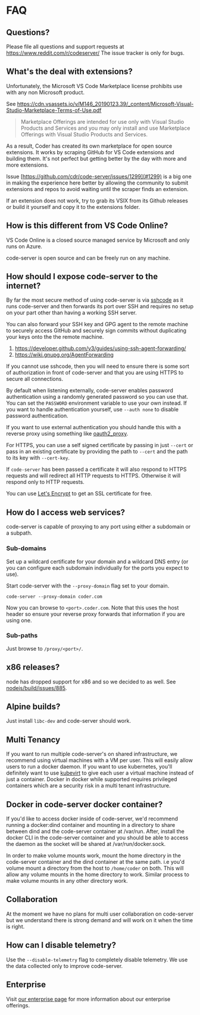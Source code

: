# FAQ

## Questions?

Please file all questions and support requests at https://www.reddit.com/r/codeserver/
The issue tracker is only for bugs.

## What's the deal with extensions?

Unfortunately, the Microsoft VS Code Marketplace license prohibits use with any non Microsoft
product.

See https://cdn.vsassets.io/v/M146_20190123.39/_content/Microsoft-Visual-Studio-Marketplace-Terms-of-Use.pdf

> Marketplace Offerings are intended for use only with Visual Studio Products and Services
> and you may only install and use Marketplace Offerings with Visual Studio Products and Services.

As a result, Coder has created its own marketplace for open source extensions. It works by scraping
GitHub for VS Code extensions and building them. It's not perfect but getting better by the day with
more and more extensions.

Issue [https://github.com/cdr/code-server/issues/1299](#1299) is a big one in making the experience here
better by allowing the community to submit extensions and repos to avoid waiting until the scraper finds
an extension.

If an extension does not work, try to grab its VSIX from its Github releases or build it yourself and
copy it to the extensions folder.

## How is this different from VS Code Online?

VS Code Online is a closed source managed service by Microsoft and only runs on Azure.

code-server is open source and can be freely run on any machine.

## How should I expose code-server to the internet?

By far the most secure method of using code-server is via
[sshcode](https://github.com/codercom/sshcode) as it runs code-server and then forwards
its port over SSH and requires no setup on your part other than having a working SSH server.

You can also forward your SSH key and GPG agent to the remote machine to securely access GitHub
and securely sign commits without duplicating your keys onto the the remote machine.

1. https://developer.github.com/v3/guides/using-ssh-agent-forwarding/
1. https://wiki.gnupg.org/AgentForwarding

If you cannot use sshcode, then you will need to ensure there is some sort of authorization in
front of code-server and that you are using HTTPS to secure all connections.

By default when listening externally, code-server enables password authentication using a
randomly generated password so you can use that. You can set the `PASSWORD` environment variable
to use your own instead. If you want to handle authentication yourself, use `--auth none`
to disable password authentication.

If you want to use external authentication you should handle this with a reverse
proxy using something like [oauth2_proxy](https://github.com/pusher/oauth2_proxy).

For HTTPS, you can use a self signed certificate by passing in just `--cert` or pass in an existing
certificate by providing the path to `--cert` and the path to its key with `--cert-key`.

If `code-server` has been passed a certificate it will also respond to HTTPS
requests and will redirect all HTTP requests to HTTPS. Otherwise it will respond
only to HTTP requests.

You can use [Let's Encrypt](https://letsencrypt.org/) to get an SSL certificate
for free.

## How do I access web services?
code-server is capable of proxying to any port using either a subdomain or a
subpath.

### Sub-domains
Set up a wildcard certificate for your domain and a wildcard DNS entry (or you
can configure each subdomain individually for the ports you expect to use).

Start code-server with the `--proxy-domain` flag set to your domain.

```
code-server --proxy-domain coder.com
```

Now you can browse to `<port>.coder.com`. Note that this uses the host header so
ensure your reverse proxy forwards that information if you are using one.

### Sub-paths
Just browse to `/proxy/<port>/`.

## x86 releases?

node has dropped support for x86 and so we decided to as well. See
[nodejs/build/issues/885](https://github.com/nodejs/build/issues/885).

## Alpine builds?

Just install `libc-dev` and code-server should work.

## Multi Tenancy

If you want to run multiple code-server's on shared infrastructure, we recommend using virtual
machines with a VM per user. This will easily allow users to run a docker daemon. If you want
to use kubernetes, you'll definitely want to use [kubevirt](https://kubevirt.io) to give each
user a virtual machine instead of just a container. Docker in docker while supported requires
privileged containers which are a security risk in a multi tenant infrastructure.

## Docker in code-server docker container?

If you'd like to access docker inside of code-server, we'd recommend running a docker:dind container
and mounting in a directory to share between dind and the code-server container at /var/run. After, install
the docker CLI in the code-server container and you should be able to access the daemon as the socket
will be shared at /var/run/docker.sock.

In order to make volume mounts work, mount the home directory in the code-server container and the
dind container at the same path. i.e you'd volume mount a directory from the host to `/home/coder`
on both. This will allow any volume mounts in the home directory to work. Similar process
to make volume mounts in any other directory work.

## Collaboration

At the moment we have no plans for multi user collaboration on code-server but we understand there is strong
demand and will work on it when the time is right.

## How can I disable telemetry?

Use the `--disable-telemetry` flag to completely disable telemetry. We use the
data collected only to improve code-server.

## Enterprise

Visit [our enterprise page](https://coder.com) for more information about our
enterprise offerings.
